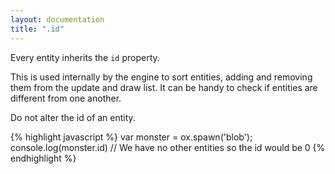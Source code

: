 ```yaml
---
layout: documentation
title: ".id"
---
```


Every entity inherits the `id` property.

This is used internally by the engine to sort entities, adding and removing them from the update and draw list. It can be handy to check if entities are different from one another.

Do not alter the id of an entity.

{% highlight javascript %}
var monster = ox.spawn('blob');
console.log(monster.id) // We have no other entities so the id would be 0
{% endhighlight %}
